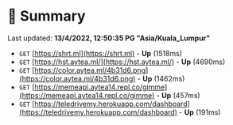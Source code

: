 # 📖 Summary
Last updated: **13/4/2022, 12:50:35 PG "Asia/Kuala_Lumpur"**

- `GET` [https://shrt.ml](https://shrt.ml) - **Up** (1518ms)
- `GET` [https://hst.aytea.ml/](https://hst.aytea.ml/) - **Up** (4690ms)
- `GET` [https://color.aytea.ml/4b31d6.png](https://color.aytea.ml/4b31d6.png) - **Up** (1462ms)
- `GET` [https://memeapi.aytea14.repl.co/gimme](https://memeapi.aytea14.repl.co/gimme) - **Up** (457ms)
- `GET` [https://teledrivemy.herokuapp.com/dashboard](https://teledrivemy.herokuapp.com/dashboard) - **Up** (191ms)
